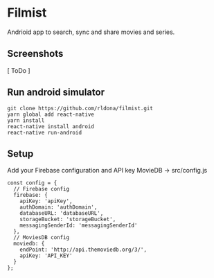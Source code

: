 Filmist
=======

Andrioid app to search, sync and share movies and series.

## Screenshots

[ ToDo ]

## Run android simulator

```Terminal
git clone https://github.com/rldona/filmist.git
yarn global add react-native
yarn install
react-native install android
react-native run-android
```

## Setup

Add your Firebase configuration and API key MovieDB -> src/config.js

```JS
const config = {
  // Firebase config
  firebase: {
    apiKey: 'apiKey',
    authDomain: 'authDomain',
    databaseURL: 'databaseURL',
    storageBucket: 'storageBucket',
    messagingSenderId: 'messagingSenderId'
  },
  // MoviesDB config
  moviedb: {
    endPoint: 'http://api.themoviedb.org/3/',
    apiKey: 'API_KEY'
  }
};
```
